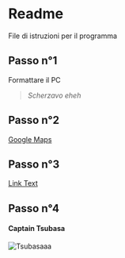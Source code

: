 # Readme 
File di istruzioni per il programma
## Passo n°1
Formattare il PC
> _Scherzavo eheh_

## Passo n°2
[Google Maps](https://www.google.com/maps?authuser=0)

## Passo n°3
[Link Text](#Passo-n°1)

## Passo n°4

#### Captain Tsubasa
![Tsubasaaa](https://upload.wikimedia.org/wikipedia/it/a/aa/Personaggi_di_Capitan_Tsubasa.png)
